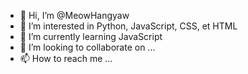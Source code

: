 - 👋 Hi, I’m @MeowHangyaw
- 👀 I’m interested in Python, JavaScript, CSS, et HTML
- 🌱 I’m currently learning JavaScript
- 💞️ I’m looking to collaborate on ...
- 📫 How to reach me ...

<!---
MeowHangyaw/MeowHangyaw is a ✨ special ✨ repository because its `README.md` (this file) appears on your GitHub profile.
You can click the Preview link to take a look at your changes.
--->
